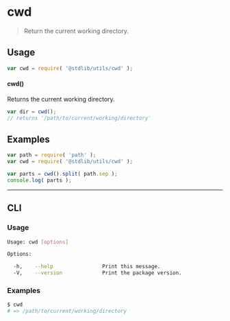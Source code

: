 # cwd

> Return the current working directory.


<!-- <usage> -->

## Usage

``` javascript
var cwd = require( '@stdlib/utils/cwd' );
```

#### cwd()

Returns the current working directory.

``` javascript
var dir = cwd();
// returns '/path/to/current/working/directory'
```

<!-- </usage> -->


<!-- <examples> -->

## Examples

``` javascript
var path = require( 'path' );
var cwd = require( '@stdlib/utils/cwd' );

var parts = cwd().split( path.sep );
console.log( parts );
```

<!-- </examples> -->


<!-- <cli> -->

---

## CLI

<!-- <usage> -->

### Usage

``` bash
Usage: cwd [options]

Options:

  -h,    --help                Print this message.
  -V,    --version             Print the package version.
```

<!-- </usage> -->


<!-- <examples> -->

### Examples

``` bash
$ cwd
# => /path/to/current/working/directory
```

<!-- </examples> -->

<!-- </cli> -->


<!-- <links> -->

<!-- </links> -->

